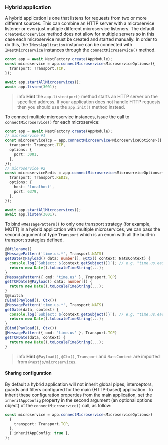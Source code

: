 ### Hybrid application

A hybrid application is one that listens for requests from two or more different sources. This can combine an HTTP server with a microservice listener or even just multiple different microservice listeners. The default `createMicroservice` method does not allow for multiple servers so in this case each microservice must be created and started manually. In order to do this, the `INestApplication` instance can be connected with `INestMicroservice` instances through the `connectMicroservice()` method.

```typescript
const app = await NestFactory.create(AppModule);
const microservice = app.connectMicroservice<MicroserviceOptions>({
  transport: Transport.TCP,
});

await app.startAllMicroservices();
await app.listen(3001);
```

> info **Hint** the `app.listen(port)` method starts an HTTP server on the specified address. If your application does not handle HTTP requests then you should use the `app.init()` method instead.

To connect multiple microservice instances, issue the call to `connectMicroservice()` for each microservice:

```typescript
const app = await NestFactory.create(AppModule);
// microservice #1
const microserviceTcp = app.connectMicroservice<MicroserviceOptions>({
  transport: Transport.TCP,
  options: {
    port: 3001,
  },
});
// microservice #2
const microserviceRedis = app.connectMicroservice<MicroserviceOptions>({
  transport: Transport.REDIS,
  options: {
    host: 'localhost',
    port: 6379,
  },
});

await app.startAllMicroservices();
await app.listen(3001);
```

To bind `@MessagePattern()` to only one transport strategy (for example, MQTT) in a hybrid application with multiple microservices, we can pass the second argument of type `Transport` which is an enum with all the built-in transport strategies defined.

```typescript
@@filename()
@MessagePattern('time.us.*', Transport.NATS)
getDate(@Payload() data: number[], @Ctx() context: NatsContext) {
  console.log(`Subject: ${context.getSubject()}`); // e.g. "time.us.east"
  return new Date().toLocaleTimeString(...);
}
@MessagePattern({ cmd: 'time.us' }, Transport.TCP)
getTCPDate(@Payload() data: number[]) {
  return new Date().toLocaleTimeString(...);
}
@@switch
@Bind(Payload(), Ctx())
@MessagePattern('time.us.*', Transport.NATS)
getDate(data, context) {
  console.log(`Subject: ${context.getSubject()}`); // e.g. "time.us.east"
  return new Date().toLocaleTimeString(...);
}
@Bind(Payload(), Ctx())
@MessagePattern({ cmd: 'time.us' }, Transport.TCP)
getTCPDate(data, context) {
  return new Date().toLocaleTimeString(...);
}
```

> info **Hint** `@Payload()`, `@Ctx()`, `Transport` and `NatsContext` are imported from `@nestjs/microservices`.

#### Sharing configuration

By default a hybrid application will not inherit global pipes, interceptors, guards and filters configured for the main (HTTP-based) application.
To inherit these configuration properties from the main application, set the `inheritAppConfig` property in the second argument (an optional options object) of the `connectMicroservice()` call, as follow:

```typescript
const microservice = app.connectMicroservice<MicroserviceOptions>(
  {
    transport: Transport.TCP,
  },
  { inheritAppConfig: true },
);
```
